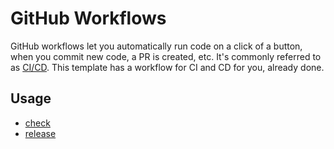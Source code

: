 # GitHub Workflows

GitHub workflows let you automatically run code on a click of a button, when you commit new code, a PR is created, etc. It's commonly referred to as [CI/CD](https://www.geeksforgeeks.org/what-is-ci-cd/). This template has a workflow for CI and CD for you, already done.

## Usage

- [check](./WORKFLOWS_CHECK.md)
- [release](./WORKFLOWS_RELEASE.md)
